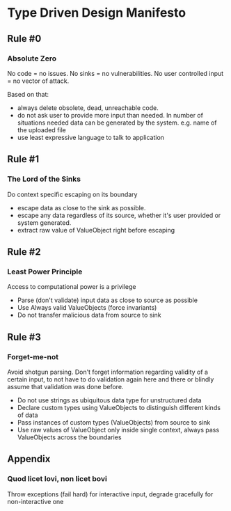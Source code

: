 <h1>Type Driven Design Manifesto</h1>
<h2>Rule #0</h2>
<h3>Absolute Zero</h3>
<p>
No code = no issues. No sinks = no vulnerabilities. No user controlled input = no vector of attack.
</p>
<p>Based on that:</p>
<ul>
<li>always delete obsolete, dead, unreachable code.</li>
<li>do not ask user to provide more input than needed. In number of situations needed data can be generated by the system. e.g. name of the uploaded file</li>
<li>use least expressive language to talk to application</li>
</ul>
<h2>Rule #1</h2>
<h3>The Lord of the Sinks</h3>
<p>
Do context specific escaping on its boundary
</p>
<ul>
<li>escape data as close to the sink as possible.</li>
<li>escape any data regardless of its source, whether it's user provided or system generated.</li>
<li>extract raw value of ValueObject right before escaping</li>
</ul>
<h2>Rule #2</h2>
<h3>Least Power Principle</h3>
<p>Access to computational power is a privilege</p>
<ul>
<li>Parse (don't validate) input data as close to source as possible</li>
<li>Use Always valid ValueObjects (force invariants)</li>
<li>Do not transfer malicious data from source to sink</li>
</ul>
<h2>Rule #3</h2>
<h3>Forget-me-not</h3>
<p>Avoid shotgun parsing. Don't forget information regarding validity of a certain input, to not have to do validation again here and there or blindly assume that validation was done before.</p>
<ul>
<li>Do not use strings as ubiquitous data type for unstructured data</li>
<li>Declare custom types using ValueObjects to distinguish different kinds of data</li>
<li>Pass instances of custom types (ValueObjects) from source to sink</li>
<li>Use raw values of ValueObject only inside single context, always pass ValueObjects across the boundaries</li>
</ul>
<h2>Appendix</h2>
<h3>Quod licet Iovi, non licet bovi</h3>
<p>Throw exceptions (fail hard) for interactive input, degrade gracefully for non-interactive one</p>